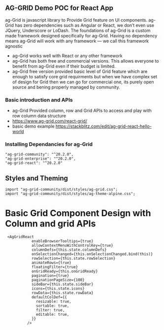 ## AG-GRID Demo POC for React App

ag-Grid is javascript library to Provide Grid feature on UI components. ag-Grid has zero dependencies such as Angular or React, we don’t even use JQuery, Underscore or LoDash. The foundations of ag-Grid is a custom made framework designed specifically for ag-Grid. Having no dependency means ag-Grid will work with any framework — we call this framework agnostic

- ag-Grid works well with React or any other framework
- ag-Grid has both free and commercial versions. This allows everyone to benefit from ag-Grid even if their budget is limited.
- ag-Grid free version provided basic level of Grid feature which are enough to satisfy core grid requirments but when we have complex set of design for Grid then we can go for commercial one, its purely open source and bening properly managed by community.

### Basic introduction and APIs

- ag-Grid Provided column, row and Grid APIs to access and play with row column data structure
- https://www.ag-grid.com/react-grid/
- basic demo example https://stackblitz.com/edit/ag-grid-react-hello-world

### Installing Dependancies for ag-Grid

```
"ag-grid-community": "^20.2.0",
"ag-grid-enterprise": "^20.2.0",
"ag-grid-react": "^20.2.0"
```

## Styles and Theming

```
import "ag-grid-community/dist/styles/ag-grid.css";
import "ag-grid-community/dist/styles/ag-theme-alpine.css";
```

# Basic Grid Component Design with Column and grid APIs

```
 <AgGridReact
            enableBrowserTooltips={true}
            allowContextMenuWithControlKey={true}
            columnDefs={this.state.columnDefs}
            onSelectionChanged={this.onSelectionChanged.bind(this)}
            rowSelection={this.state.rowSelection}
            animateRows={true}
            floatingFilter={true}
            onGridReady={this.onGridReady}
            pagination={true}
            paginationPageSize={100}
            sideBar={this.state.sideBar}
            icons={this.state.icons}
            rowData={this.state.rowData}
            defaultColDef={{
              resizable: true,
              sortable: true,
              filter: true,
              editable: true,
            }}
          />
```
